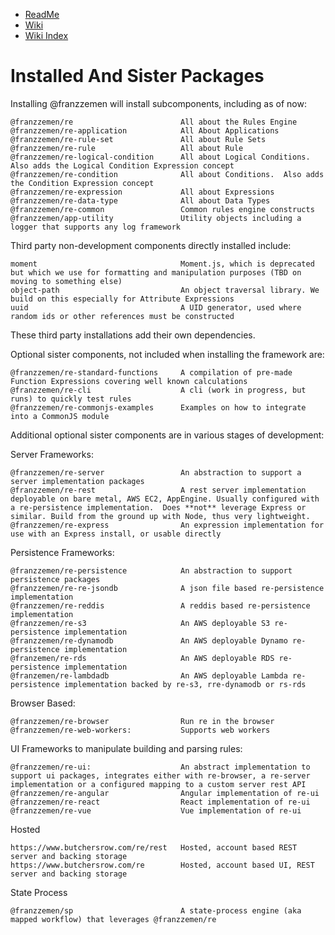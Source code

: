 - [ReadMe](../ReadMe.md) 
- [Wiki](./ts-src/Wiki.md)
- [Wiki Index](./WikiIndex.md)

# Installed And Sister Packages

Installing @franzzemen will install subcomponents, including as of now:

    @franzzemen/re                        All about the Rules Engine
    @franzzemen/re-application            All About Applications
    @franzzemen/re-rule-set               All about Rule Sets
    @franzzemen/re-rule                   All about Rule
    @franzzemen/re-logical-condition      All about Logical Conditions. Also adds the Logical Condition Expression concept
    @franzzemen/re-condition              All about Conditions.  Also adds the Condition Expression concept
    @franzzemen/re-expression             All about Expressions
    @franzzemen/re-data-type              All about Data Types
    @franzzemen/re-common                 Common rules engine constructs
    @franzzemen/app-utility               Utility objects including a logger that supports any log framework

Third party non-development components directly installed include:

    moment                                Moment.js, which is deprecated but which we use for formatting and manipulation purposes (TBD on moving to something else)
    object-path                           An object traversal library. We build on this especially for Attribute Expressions
    uuid                                  A UID generator, used where random ids or other references must be constructed

These third party installations add their own dependencies.

Optional sister components, not included when installing the framework are:

    @franzzemen/re-standard-functions     A compilation of pre-made Function Expressions covering well known calculations
    @franzzemen/re-cli                    A cli (work in progress, but runs) to quickly test rules
    @franzzemen/re-commonjs-examples      Examples on how to integrate into a CommonJS module

Additional optional sister components are in various stages of development:

Server Frameworks:

    @franzzemen/re-server                 An abstraction to support a server implementation packages
    @franzzemen/re-rest                   A rest server implementation deployable on bare metal, AWS EC2, AppEngine. Usually configured with a re-persistence implementation.  Does **not** leverage Express or similar. Build from the ground up with Node, thus very lightweight.
    @franzzemen/re-express                An expression implementation for use with an Express install, or usable directly

Persistence Frameworks:

    @franzzemen/re-persistence            An abstraction to support persistence packages
    @franzzemen/re-re-jsondb              A json file based re-persistence implementation
    @franzzemen/re-reddis                 A reddis based re-persistence implementation
    @franzzemen/re-s3                     An AWS deployable S3 re-persistence implementation
    @franzzemen/re-dynamodb               An AWS deployable Dynamo re-persistence implementation
    @franzemen/re-rds                     An AWS deployable RDS re-persistence implementation
    @franzemen/re-lambdadb                An AWS deployable Lambda re-persistence implementation backed by re-s3, rre-dynamodb or rs-rds

Browser Based:

    @franzzemen/re-browser                Run re in the browser
    @franzzemen/re-web-workers:           Supports web workers

UI Frameworks to manipulate building and parsing rules:

    @franzzemen/re-ui:                    An abstract implementation to support ui packages, integrates either with re-browser, a re-server implementation or a configured mapping to a custom server rest API
    @franzzemen/re-angular                Angular implementation of re-ui
    @franzzemen/re-react                  React implementation of re-ui
    @franzzemen/re-vue                    Vue implementation of re-ui

Hosted

    https://www.butchersrow.com/re/rest   Hosted, account based REST server and backing storage
    https://www.butchersrow.com/re        Hosted, account based UI, REST server and backing storage

State Process

    @franzzemen/sp                        A state-process engine (aka mapped workflow) that leverages @franzzemen/re
